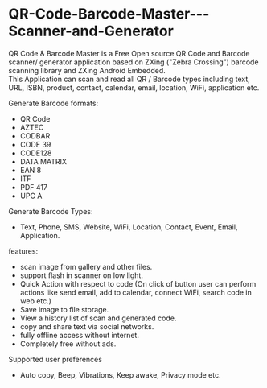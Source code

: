 # QR-Code-Barcode-Master---Scanner-and-Generator
QR Code &amp; Barcode Master is a Free Open source QR Code and Barcode scanner/ generator application based on ZXing ("Zebra Crossing") barcode scanning library and ZXing Android Embedded.  
This Application can scan and read all QR / Barcode types including text, URL, ISBN, product, contact, calendar, email, location, WiFi, application etc.

Generate Barcode formats:

- QR Code
- AZTEC
- CODBAR
- CODE 39
- CODE128
- DATA MATRIX
- EAN 8
- ITF
- PDF 417
- UPC A

Generate Barcode Types:

- Text, Phone, SMS, Website, WiFi, Location, Contact, Event, Email, Application.


features:

- scan image from gallery and other files.
- support flash in scanner on low light.
- Quick Action with respect to code (On click of button user can perform actions like send email, add to calendar, connect WiFi, search code in web etc.)
- Save image to file storage.
- View a history list of scan and generated code.
- copy and share text via social networks.
- fully offline access without internet.
- Completely free without ads.


Supported user preferences 
- Auto copy, Beep, Vibrations, Keep awake, Privacy mode etc.


[zxing]: https://github.com/zxing/zxing
[ZXing Android Embedded]: https://github.com/journeyapps/zxing-android-embedded
